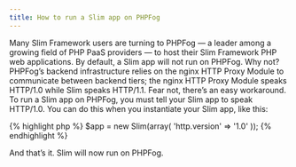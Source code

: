 ```yaml
---
title: How to run a Slim app on PHPFog
---
```


Many Slim Framework users are turning to PHPFog — a leader among a growing field of PHP PaaS providers — to host their Slim Framework PHP web applications. By default, a Slim app will not run on PHPFog. Why not? PHPFog’s backend infrastructure relies on the nginx HTTP Proxy Module to communicate between backend tiers; the nginx HTTP Proxy Module speaks HTTP/1.0 while Slim speaks HTTP/1.1. Fear not, there’s an easy workaround. To run a Slim app on PHPFog, you must tell your Slim app to speak HTTP/1.0. You can do this when you instantiate your Slim app, like this:

{% highlight php %}
$app = new Slim(array(
    'http.version' => '1.0'
));
{% endhighlight %}

And that’s it. Slim will now run on PHPFog.
